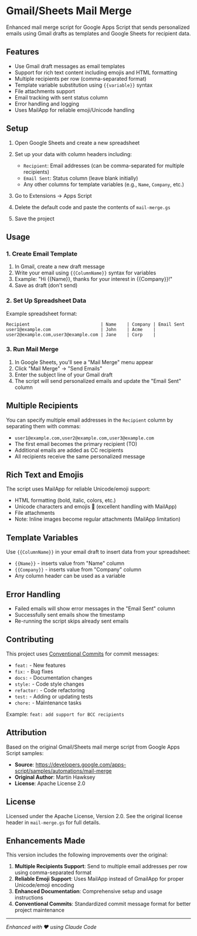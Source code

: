 # Gmail/Sheets Mail Merge

Enhanced mail merge script for Google Apps Script that sends personalized emails using Gmail drafts as templates and Google Sheets for recipient data.

## Features

- Use Gmail draft messages as email templates
- Support for rich text content including emojis and HTML formatting
- Multiple recipients per row (comma-separated format) 
- Template variable substitution using `{{variable}}` syntax
- File attachments support
- Email tracking with sent status column
- Error handling and logging
- Uses MailApp for reliable emoji/Unicode handling

## Setup

1. Open Google Sheets and create a new spreadsheet
2. Set up your data with column headers including:
   - `Recipient`: Email addresses (can be comma-separated for multiple recipients)
   - `Email Sent`: Status column (leave blank initially)
   - Any other columns for template variables (e.g., `Name`, `Company`, etc.)

3. Go to Extensions → Apps Script
4. Delete the default code and paste the contents of `mail-merge.gs`
5. Save the project

## Usage

### 1. Create Email Template
1. In Gmail, create a new draft message
2. Write your email using `{{ColumnName}}` syntax for variables
3. Example: "Hi {{Name}}, thanks for your interest in {{Company}}!"
4. Save as draft (don't send)

### 2. Set Up Spreadsheet Data
Example spreadsheet format:
```
Recipient                           | Name    | Company | Email Sent
user1@example.com                   | John    | Acme    |
user2@example.com,user3@example.com | Jane    | Corp    |
```

### 3. Run Mail Merge
1. In Google Sheets, you'll see a "Mail Merge" menu appear
2. Click "Mail Merge" → "Send Emails"
3. Enter the subject line of your Gmail draft
4. The script will send personalized emails and update the "Email Sent" column

## Multiple Recipients

You can specify multiple email addresses in the `Recipient` column by separating them with commas:
- `user1@example.com,user2@example.com,user3@example.com`
- The first email becomes the primary recipient (TO)
- Additional emails are added as CC recipients
- All recipients receive the same personalized message

## Rich Text and Emojis

The script uses MailApp for reliable Unicode/emoji support:
- HTML formatting (bold, italic, colors, etc.)
- Unicode characters and emojis 🎉 (excellent handling with MailApp)
- File attachments
- Note: Inline images become regular attachments (MailApp limitation)

## Template Variables

Use `{{ColumnName}}` in your email draft to insert data from your spreadsheet:
- `{{Name}}` - inserts value from "Name" column
- `{{Company}}` - inserts value from "Company" column
- Any column header can be used as a variable

## Error Handling

- Failed emails will show error messages in the "Email Sent" column
- Successfully sent emails show the timestamp
- Re-running the script skips already sent emails

## Contributing

This project uses [Conventional Commits](https://www.conventionalcommits.org/) for commit messages:

- `feat:` - New features
- `fix:` - Bug fixes
- `docs:` - Documentation changes
- `style:` - Code style changes
- `refactor:` - Code refactoring
- `test:` - Adding or updating tests
- `chore:` - Maintenance tasks

Example: `feat: add support for BCC recipients`

## Attribution

Based on the original Gmail/Sheets mail merge script from Google Apps Script samples:
- **Source**: https://developers.google.com/apps-script/samples/automations/mail-merge
- **Original Author**: Martin Hawksey
- **License**: Apache License 2.0

## License

Licensed under the Apache License, Version 2.0. See the original license header in `mail-merge.gs` for full details.

## Enhancements Made

This version includes the following improvements over the original:

1. **Multiple Recipients Support**: Send to multiple email addresses per row using comma-separated format
2. **Reliable Emoji Support**: Uses MailApp instead of GmailApp for proper Unicode/emoji encoding
3. **Enhanced Documentation**: Comprehensive setup and usage instructions
4. **Conventional Commits**: Standardized commit message format for better project maintenance

---

*Enhanced with ❤️ using Claude Code*